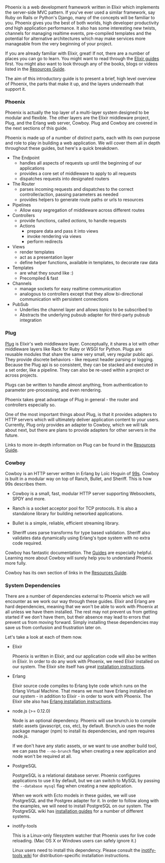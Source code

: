 Phoenix is a web development framework written in Elixir which implements the server-side MVC pattern. If you've ever used a similar framework, say Ruby on Rails or Python's Django, many of the concepts will be familiar to you. Phoenix gives you the best of both worlds, high developer productivity _and_ high application performance. It also has some interesting new twists, channels for managing realtime events, pre-compiled templates and the potential for alternative architectures which may make services more manageable from the very beginning of your project.

If you are already familiar with Elixir, great! If not, there are a number of places you can go to learn. You might want to read through the [Elixir guides](http://elixir-lang.org/getting_started/1.html) first. You might also want to look through any of the books, blogs or videos listed in the [Resources Guide](http://www.phoenixframework.org/docs/resources).

The aim of this introductory guide is to present a brief, high level overview of Phoenix, the parts that make it up, and the layers underneath that support it.

### Phoenix

Phoenix is actually the top layer of a multi-layer system designed to be modular and flexible. The other layers are the Elixir middleware project, Plug, and the Erlang web server, Cowboy. Plug and Cowboy are covered in the next sections of this guide.

Phoenix is made up of a number of distinct parts, each with its own purpose and role to play in building a web application. We will cover them all in depth throughout these guides, but here's a quick breakdown.

- The Endpoint
  - handles all aspects of requests up until the beginning of our applications
  - provides a core set of middleware to apply to all requests
  - dispatches requests into designated routers
- The Router
  - parses incoming requests and dispatches to the correct controller/action, passing parameters as needed
  - provides helpers to generate route paths or urls to resources
- Pipelines
  - Allow easy segregation of middleware across different routes
- Controllers
  - provide functions, called *actions*, to handle requests
  - Actions
    - prepare data and pass it into views
    - invoke rendering via views
    - perform redirects
- Views
  - render templates
  - act as a presentation layer
  - define helper functions, available in templates, to decorate raw data
- Templates
  - are what they sound like :)
  - Precompiled & fast
- Channels
  - manage sockets for easy realtime communication
  - analogous to controllers except that they allow bi-directional communication with persistent connections
- PubSub
  - Underlies the channel layer and allows *topics* to be subscribed to
  - Abstracts the underlying pubsub adapter for third-party pubsub integration

### Plug

[Plug](http://hexdocs.pm/plug/) is Elixir's web middleware layer. Conceptually, it shares a lot with other middleware layers like Rack for Ruby or WSGI for Python. Plugs are reusable modules that share the same very small, very regular public api. They provide discrete behaviors - like request header parsing or logging. Because the Plug api is so consistent, they can be stacked and executed in a set order, like a pipeline. They can also be re-used within a project or across projects.

Plugs can be written to handle almost anything, from authentication to parameter pre-processing, and even rendering.

Phoenix takes great advantage of Plug in general - the router and controllers especially so.

One of the most important things about Plug, is that it provides adapters to HTTP servers which will ultimately deliver application content to your users. Currently, Plug only provides an adapter to Cowboy, which we will talk about next, but there are plans to provide adapters for other servers in the future.

Links to more in-depth information on Plug can be found in the [Resources Guide](http://www.phoenixframework.org/docs/resources).

### Cowboy

Cowboy is an HTTP server written in Erlang by Loïc Hoguin of [99s](http://ninenines.eu/). Cowboy is built in a modular way on top of Ranch, Bullet, and Sheriff. This is how 99s describes them.

- Cowboy is a small, fast, modular HTTP server supporting Websockets, SPDY and more.

- Ranch is a socket acceptor pool for TCP protocols. It is also a standalone library for building networked applications.

- Bullet is a simple, reliable, efficient streaming library.

- Sheriff uses parse transforms for type based validation. Sheriff also validates data dynamically using Erlang's type system with no extra code required.

Cowboy has fantastic documentation. The [Guides](http://ninenines.eu/docs/en/cowboy/HEAD/guide/) are especially helpful. Learning more about Cowboy will surely help you to understand Phoenix more fully.

Cowboy has its own section of links in the [Resources Guide](http://www.phoenixframework.org/docs/resources).


### System Dependencies

There are a number of dependencies external to Phoenix which we will encounter as we work our way through these guides. Elixir and Erlang are hard dependencies, meaning that we won't be able to work with Phoenix at all unless we have them installed. The rest may not prevent us from getting started if we don't have them, but their absence may lead to errors that prevent us from moving forward. Simply installing these dependencies may save us from confusion and frustration later on.

Let's take a look at each of them now.

- Elixir

  Phoenix is written in Elixir, and our application code will also be written in Elixir. In order to do any work with Phoenix, we need Elixir installed on our system. The Elixir site itself has great [installation instructions](http://elixir-lang.org/install.html).

- Erlang
  
  Elixir source code compiles to Erlang byte code which runs on the Erlang Virtual Machine. That means we must have Erlang installed on our system - in addition to Elixir - in order to work with Phoenix. The Elixir site also has [Erlang installation instructions](http://elixir-lang.org/install.html#installing-erlang).

- node.js (>= 0.12.0)

  Node is an optional dependency. Phoenix will use brunch.io to compile static assets (javascript, css, etc), by default. Brunch.io uses the node package manager (npm) to install its dependencies, and npm requires node.js.

  If we don't have any static assets, or we want to use another build tool, we can pass the `--no-brunch` flag when creating a new application and node won't be required at all.

- PostgreSQL

  PostgreSQL is a relational database server. Phoenix configures applications to use it by default, but we can switch to MySQL by passing the `--database mysql` flag when creating a new application.

  When we work with Ecto models in these guides, we will use PostgreSQL and the Postgrex adapter for it. In order to follow along with the examples, we will need to install PostgreSQL on our system. The PostgreSQL wiki has [installation guides](https://wiki.postgresql.org/wiki/Detailed_installation_guides) for a number of different systems.

- inotify-tools

  This is a Linux-only filesystem watcher that Phoenix uses for live code reloading. (Mac OS X or Windows users can safely ignore it.)

  Linux users need to install this dependency. Please consult the [inotify-tools wiki](https://github.com/rvoicilas/inotify-tools/wiki) for distribution-specific installation instructions.
